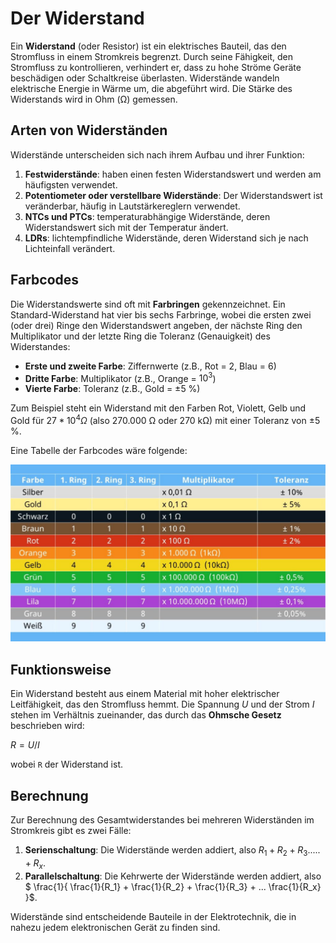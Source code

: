 # Der Widerstand

Ein **Widerstand** (oder Resistor) ist ein elektrisches Bauteil, das den Stromfluss in einem Stromkreis begrenzt. Durch seine Fähigkeit, den Stromfluss zu kontrollieren, verhindert er, dass zu hohe Ströme Geräte beschädigen oder Schaltkreise überlasten. Widerstände wandeln elektrische Energie in Wärme um, die abgeführt wird. Die Stärke des Widerstands wird in Ohm (Ω) gemessen.


## Arten von Widerständen

Widerstände unterscheiden sich nach ihrem Aufbau und ihrer Funktion:

1. **Festwiderstände**: haben einen festen Widerstandswert und werden am häufigsten verwendet.
2. **Potentiometer oder verstellbare Widerstände**: Der Widerstandswert ist veränderbar, häufig in Lautstärkereglern verwendet.
3. **NTCs und PTCs**: temperaturabhängige Widerstände, deren Widerstandswert sich mit der Temperatur ändert.
4. **LDRs**: lichtempfindliche Widerstände, deren Widerstand sich je nach Lichteinfall verändert.


## Farbcodes

Die Widerstandswerte sind oft mit **Farbringen** gekennzeichnet. Ein Standard-Widerstand hat vier bis sechs Farbringe, wobei die ersten zwei (oder drei) Ringe den Widerstandswert angeben, der nächste Ring den Multiplikator und der letzte Ring die Toleranz (Genauigkeit) des Widerstandes:

- **Erste und zweite Farbe**: Ziffernwerte (z.B., Rot = 2, Blau = 6)
- **Dritte Farbe**: Multiplikator (z.B., Orange = $10^3$)
- **Vierte Farbe**: Toleranz (z.B., Gold = ±5 %)

Zum Beispiel steht ein Widerstand mit den Farben Rot, Violett, Gelb und Gold für $27 * 10^4 Ω$ (also 270.000 Ω oder 270 kΩ) mit einer Toleranz von ±5 %.

Eine Tabelle der Farbcodes wäre folgende:

![Tabelle der Farbcodes](/images/farbcodes-widerstand.jpg)

## Funktionsweise

Ein Widerstand besteht aus einem Material mit hoher elektrischer Leitfähigkeit, das den Stromfluss hemmt. Die Spannung $U$ und der Strom $I$ stehen im Verhältnis zueinander, das durch das **Ohmsche Gesetz** beschrieben wird:

$R = U / I$

wobei `R` der Widerstand ist.

## Berechnung

Zur Berechnung des Gesamtwiderstandes bei mehreren Widerständen im Stromkreis gibt es zwei Fälle:

1. **Serienschaltung**: Die Widerstände werden addiert, also $R_1 + R_2 + R_3 ..... + R_x$.
2. **Parallelschaltung**: Die Kehrwerte der Widerstände werden addiert, also $ \frac{1}{ \frac{1}{R_1} + \frac{1}{R_2} + \frac{1}{R_3} + ... \frac{1}{R_x} }$.

Widerstände sind entscheidende Bauteile in der Elektrotechnik, die in nahezu jedem elektronischen Gerät zu finden sind.